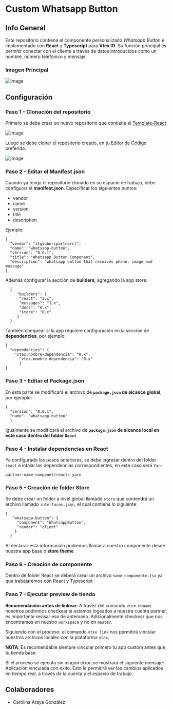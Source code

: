 # Custom Whatsapp Button
## Info General
Este repositorio contiene el componente personalizado *Whatsapp Button* e implementado con **React** y **Typescript** para **Vtex IO**. Su función principal es permitir conectar con el cliente a través de datos introducidos como un nombre, número telefónico y mensaje.
### Imagen Principal


![image](https://user-images.githubusercontent.com/87923794/193936554-f7170f63-848a-4fd7-9568-50566e526278.png)

## Configuración
### Paso 1 - Clonación del repositorio
Primero se debe crear un nuevo repositorio que contiene el [Template-React](https://github.com/vtex-apps/react-app-template)

![image](https://user-images.githubusercontent.com/87923794/193940505-9b651d73-929d-4429-a90c-16be744f3dae.png)

Luego se debe clonar el repositorio creado, en tu Editor de Código preferido.

![image](https://user-images.githubusercontent.com/87923794/193941689-1edfa15e-09cd-47fd-b12c-29f2171ae302.png)

### Paso 2 - Editar el Manifest.json
Cuando ya tenga el repositorio clonado en su espacio de trabajo, debe configurar el **manifest.json**. Especificar los siguientes puntos:
 - vendor
 - name
 - version
 - title
 - description
 
 Ejemplo:
 
    {
      "vendor": "itgloberspartnercl",
      "name": "whatsapp-button",
      "version": "0.0.1",
      "title": "Whatsapp Button Component",
      "description": "whatsapp button that receives phone, image and message"
    }
   
Además configurar la sección de **builders**, agregando la app store:

      {
         "builders": {
          "react": "3.x",
          "messages": "1.x",
          "docs": "0.x",
          "store": "0.x"
         }
      }

También chequear si la app requiere configuración en la sección de **dependencies**, por ejemplo:

    {   
      "dependencies": {
        "vtex.nombre-dependencia": "0.x",
	      "vtex.nombre-dependencia": "0.x"
		  }
    }
       
    
 ### Paso 3 - Editar el Package.json
 En esta parte se modificará el archivo de **`package.json` de alcance global**, por ejemplo:
 
    {
      "version": "0.0.1",
      "name": "whatsapp-button"
	  }

Igualmente se modificará el archivo de **`package.json` de alcance local en este caso dentro del folder `React`**

### Paso 4 - Instalar dependencias en React
Ya configurado los pasos anteriores, se debe ingresar dentro del folder `react` e intalar las dependencias correspondientes, en este caso será `Yarn`

   `partner-name-componet/react> yarn`

### Paso 5 - Creación de folder Store
Se debe crear un folder a nivel global llamado `store` que contendrá un archivo llamado `interfaces.json`, el cual contiene lo siguiente: 

    {
       "whatsapp-button": {
         "component": "WhatsappButton",
         "render": "client"
        }
	  }

Al declarar esta información podremos llamar a nuestro componente desde nuestra app base o **store theme**

### Paso 6 - Creación de componente
Dentro de folder React se deberá crear un archivo `name-componente.tsx` ya que trabajaremos con React y Typescript

### Paso 7 - Ejecutar preview de tienda
**Recomendación antes de linkear**: A travéz del comando `vtex whoami` nosotros podremos checkear si estamos logeados a nuestra cuenta partner, es importante revisar eso de antemano. Adicionalmente checkear que nos encontramos en nuestro `workspace` y no en `master`.

Siguiendo con el proceso, el comando `vtex link` nos permitirá vincular nuestros archivos locales con la plataforma `vtex`.

**NOTA**: Es recomendable siempre vincular primero tu app custom antes que tu tienda base.

Si el proceso se ejecuta sin ningún error, se mostrará el siguiente mensaje: Aplicación vinculada con éxito. 
Esto le permitirá ver los cambios aplicados en tiempo real, a través de la cuenta y el espacio de trabajo.

## Colaboradores
- Carolina Araya González

